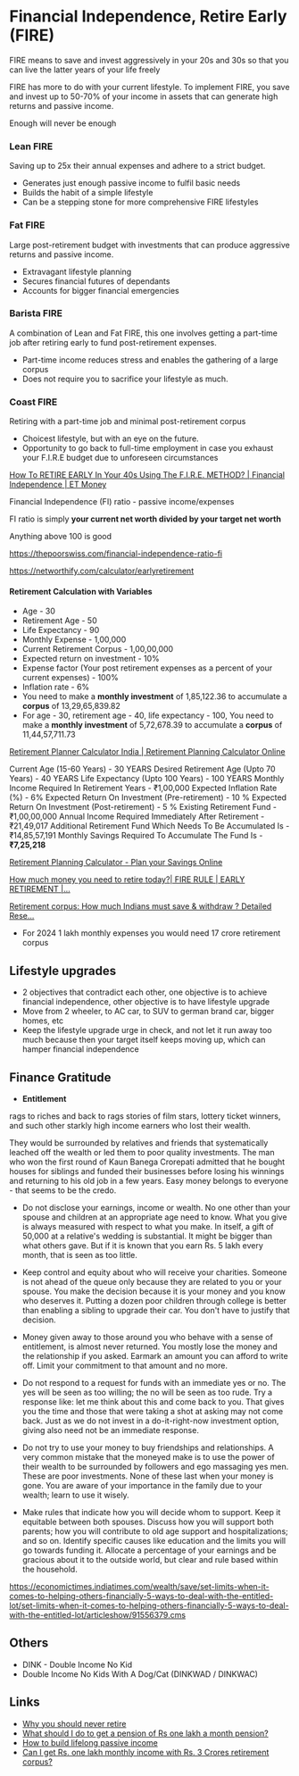 # Financial Independence, Retire Early (FIRE)

FIRE means to save and invest aggressively in your 20s and 30s so that you can live the latter years of your life freely

FIRE has more to do with your current lifestyle. To implement FIRE, you save and invest up to 50-70% of your income in assets that can generate high returns and passive income.

Enough will never be enough

### Lean FIRE

Saving up to 25x their annual expenses and adhere to a strict budget.

- Generates just enough passive income to fulfil basic needs
- Builds the habit of a simple lifestyle
- Can be a stepping stone for more comprehensive FIRE lifestyles

### Fat FIRE

Large post-retirement budget with investments that can produce aggressive returns and passive income.

- Extravagant lifestyle planning
- Secures financial futures of dependants
- Accounts for bigger financial emergencies

### Barista FIRE

A combination of Lean and Fat FIRE, this one involves getting a part-time job after retiring early to fund post-retirement expenses.

- Part-time income reduces stress and enables the gathering of a large corpus
- Does not require you to sacrifice your lifestyle as much.

### Coast FIRE

Retiring with a part-time job and minimal post-retirement corpus

- Choicest lifestyle, but with an eye on the future.
- Opportunity to go back to full-time employment in case you exhaust your F.I.R.E budget due to unforeseen circumstances

[How To RETIRE EARLY In Your 40s Using The F.I.R.E. METHOD? | Financial Independence | ET Money](https://youtu.be/A_PVV23MxJc)

Financial Independence (FI) ratio - passive income/expenses

FI ratio is simply **your current net worth divided by your target net worth**

Anything above 100 is good

https://thepoorswiss.com/financial-independence-ratio-fi

https://networthify.com/calculator/earlyretirement

#### Retirement Calculation with Variables

- Age - 30
- Retirement Age - 50
- Life Expectancy - 90
- Monthly Expense - 1,00,000
- Current Retirement Corpus - 1,00,00,000
- Expected return on investment - 10%
- Expense factor (Your post retirement expenses as a percent of your current expenses) - 100%
- Inflation rate - 6%
- You need to make a **monthly investment** of 1,85,122.36 to accumulate a **corpus** of 13,29,65,839.82
- For age - 30, retirement age - 40, life expectancy - 100, You need to make a **monthly investment** of 5,72,678.39 to accumulate a **corpus** of 11,44,57,711.73

[Retirement Planner Calculator India | Retirement Planning Calculator Online](https://www.moneycontrol.com/personal-finance/tools/retirement-planning-calculator.html)

Current Age (15-60 Years) - 30 YEARS
Desired Retirement Age (Upto 70 Years) - 40 YEARS
Life Expectancy (Upto 100 Years) - 100 YEARS
Monthly Income Required In Retirement Years - ₹1,00,000
Expected Inflation Rate (%) - 6%
Expected Return On Investment (Pre-retirement) - 10 %
Expected Return On Investment (Post-retirement) - 5 %
Existing Retirement Fund - ₹1,00,00,000
Annual Income Required Immediately After Retirement - ₹21,49,017
Additional Retirement Fund Which Needs To Be Accumulated Is - ₹14,85,57,191
Monthly Savings Required To Accumulate The Fund Is - **₹7,25,218**

[Retirement Planning Calculator - Plan your Savings Online](https://cleartax.in/s/retirement-planning-calculator)

[How much money you need to retire today?| FIRE RULE | EARLY RETIREMENT |...](https://youtu.be/REJAd-b2aoU)

[Retirement corpus: How much Indians must save & withdraw ? Detailed Rese...](https://youtu.be/h_x-7-qe6RQ)

- For 2024 1 lakh monthly expenses you would need 17 crore retirement corpus

## Lifestyle upgrades

- 2 objectives that contradict each other, one objective is to achieve financial independence, other objective is to have lifestyle upgrade
- Move from 2 wheeler, to AC car, to SUV to german brand car, bigger homes, etc
- Keep the lifestyle upgrade urge in check, and not let it run away too much because then your target itself keeps moving up, which can hamper financial independence

## Finance Gratitude

- **Entitlement**

rags to riches and back to rags stories of film stars, lottery ticket winners, and such other starkly high income earners who lost their wealth.

They would be surrounded by relatives and friends that systematically leached off the wealth or led them to poor quality investments. The man who won the first round of Kaun Banega Crorepati admitted that he bought houses for siblings and funded their businesses before losing his winnings and returning to his old job in a few years. Easy money belongs to everyone - that seems to be the credo.

- Do not disclose your earnings, income or wealth. No one other than your spouse and children at an appropriate age need to know. What you give is always measured with respect to what you make. In itself, a gift of 50,000 at a relative's wedding is substantial. It might be bigger than what others gave. But if it is known that you earn Rs. 5 lakh every month, that is seen as too little.

- Keep control and equity about who will receive your charities. Someone is not ahead of the queue only because they are related to you or your spouse. You make the decision because it is your money and you know who deserves it. Putting a dozen poor children through college is better than enabling a sibling to upgrade their car. You don't have to justify that decision.

- Money given away to those around you who behave with a sense of entitlement, is almost never returned. You mostly lose the money and the relationship if you asked. Earmark an amount you can afford to write off. Limit your commitment to that amount and no more.

- Do not respond to a request for funds with an immediate yes or no. The yes will be seen as too willing; the no will be seen as too rude. Try a response like: let me think about this and come back to you. That gives you the time and those that were taking a shot at asking may not come back. Just as we do not invest in a do-it-right-now investment option, giving also need not be an immediate response.

- Do not try to use your money to buy friendships and relationships. A very common mistake that the moneyed make is to use the power of their wealth to be surrounded by followers and ego massaging yes men. These are poor investments. None of these last when your money is gone. You are aware of your importance in the family due to your wealth; learn to use it wisely.

- Make rules that indicate how you will decide whom to support. Keep it equitable between both spouses. Discuss how you will support both parents; how you will contribute to old age support and hospitalizations; and so on. Identify specific causes like education and the limits you will go towards funding it. Allocate a percentage of your earnings and be gracious about it to the outside world, but clear and rule based within the household.

https://economictimes.indiatimes.com/wealth/save/set-limits-when-it-comes-to-helping-others-financially-5-ways-to-deal-with-the-entitled-lot/set-limits-when-it-comes-to-helping-others-financially-5-ways-to-deal-with-the-entitled-lot/articleshow/91556379.cms

## Others

- DINK - Double Income No Kid
- Double Income No Kids With A Dog/Cat (DINKWAD / DINKWAC)

## Links

- [Why you should never retire](https://www.economist.com/business/2024/01/25/why-you-should-never-retire)
- [What should I do to get a pension of Rs one lakh a month pension?](https://freefincal.com/what-should-i-do-to-get-a-pension-of-rs-one-lakh-a-month-pension/)
- [How to build lifelong passive income](https://freefincal.com/how-to-build-lifelong-passive-income/)
- [Can I get Rs. one lakh monthly income with Rs. 3 Crores retirement corpus?](https://freefincal.com/can-i-get-rs-one-lakh-monthly-income-with-rs-3-crores-retirement-corpus/)
